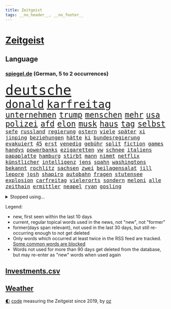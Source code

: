 ```yaml
---
title: Zeitgeist
tags: __no_header__, __no_footer__
---
```


# [Zeitgeist](https://oliz.io/zeitgeist/)

## Language

<h3><a href="https://www.spiegel.de" target="_blank">spiegel.de</a> (German, 5 to 2 occurrences)</h3>
<p style="font-family:monospace">
<span style="font-size:32pt"><a href="news_links.html#deutsche" class="current">deutsche</a></span>
<br>
<span style="font-size:25pt"><a href="news_links.html#donald" class="current">donald</a></span>
<span style="font-size:25pt"><a href="news_links.html#karfreitag" class="new">karfreitag</a></span>
<br>
<span style="font-size:18pt"><a href="news_links.html#unternehmen" class="current">unternehmen</a></span>
<span style="font-size:18pt"><a href="news_links.html#trump" class="current">trump</a></span>
<span style="font-size:18pt"><a href="news_links.html#menschen" class="current">menschen</a></span>
<span style="font-size:18pt"><a href="news_links.html#mehr" class="current">mehr</a></span>
<span style="font-size:18pt"><a href="news_links.html#usa" class="current">usa</a></span>
<span style="font-size:18pt"><a href="news_links.html#polizei" class="current">polizei</a></span>
<span style="font-size:18pt"><a href="news_links.html#afd" class="current">afd</a></span>
<span style="font-size:18pt"><a href="news_links.html#elon" class="current">elon</a></span>
<span style="font-size:18pt"><a href="news_links.html#musk" class="current">musk</a></span>
<span style="font-size:18pt"><a href="news_links.html#haus" class="current">haus</a></span>
<span style="font-size:18pt"><a href="news_links.html#tag" class="current">tag</a></span>
<span style="font-size:18pt"><a href="news_links.html#selbst" class="current">selbst</a></span>
<br>
<span style="font-size:12pt"><a href="news_links.html#sefe" class="current">sefe</a></span>
<span style="font-size:12pt"><a href="news_links.html#russland" class="current">russland</a></span>
<span style="font-size:12pt"><a href="news_links.html#regierung" class="current">regierung</a></span>
<span style="font-size:12pt"><a href="news_links.html#ostern" class="current">ostern</a></span>
<span style="font-size:12pt"><a href="news_links.html#viele" class="current">viele</a></span>
<span style="font-size:12pt"><a href="news_links.html#später" class="current">später</a></span>
<span style="font-size:12pt"><a href="news_links.html#xi" class="current">xi</a></span>
<span style="font-size:12pt"><a href="news_links.html#jinping" class="current">jinping</a></span>
<span style="font-size:12pt"><a href="news_links.html#beziehungen" class="current">beziehungen</a></span>
<span style="font-size:12pt"><a href="news_links.html#hätte" class="current">hätte</a></span>
<span style="font-size:12pt"><a href="news_links.html#ki" class="current">ki</a></span>
<span style="font-size:12pt"><a href="news_links.html#bundesregierung" class="current">bundesregierung</a></span>
<span style="font-size:12pt"><a href="news_links.html#evakuiert" class="current">evakuiert</a></span>
<span style="font-size:12pt"><a href="news_links.html#45" class="current">45</a></span>
<span style="font-size:12pt"><a href="news_links.html#erst" class="current">erst</a></span>
<span style="font-size:12pt"><a href="news_links.html#venedig" class="current">venedig</a></span>
<span style="font-size:12pt"><a href="news_links.html#gebühr" class="current">gebühr</a></span>
<span style="font-size:12pt"><a href="news_links.html#split" class="new">split</a></span>
<span style="font-size:12pt"><a href="news_links.html#fiction" class="new">fiction</a></span>
<span style="font-size:12pt"><a href="news_links.html#games" class="current">games</a></span>
<span style="font-size:12pt"><a href="news_links.html#handys" class="current">handys</a></span>
<span style="font-size:12pt"><a href="news_links.html#powerbanks" class="new">powerbanks</a></span>
<span style="font-size:12pt"><a href="news_links.html#ezigaretten" class="new">ezigaretten</a></span>
<span style="font-size:12pt"><a href="news_links.html#vw" class="current">vw</a></span>
<span style="font-size:12pt"><a href="news_links.html#schnee" class="current">schnee</a></span>
<span style="font-size:12pt"><a href="news_links.html#italiens" class="current">italiens</a></span>
<span style="font-size:12pt"><a href="news_links.html#papaplatte" class="new">papaplatte</a></span>
<span style="font-size:12pt"><a href="news_links.html#hamburg" class="current">hamburg</a></span>
<span style="font-size:12pt"><a href="news_links.html#stirbt" class="current">stirbt</a></span>
<span style="font-size:12pt"><a href="news_links.html#mann" class="current">mann</a></span>
<span style="font-size:12pt"><a href="news_links.html#nimmt" class="current">nimmt</a></span>
<span style="font-size:12pt"><a href="news_links.html#netflix" class="current">netflix</a></span>
<span style="font-size:12pt"><a href="news_links.html#künstlicher" class="current">künstlicher</a></span>
<span style="font-size:12pt"><a href="news_links.html#intelligenz" class="current">intelligenz</a></span>
<span style="font-size:12pt"><a href="news_links.html#jens" class="current">jens</a></span>
<span style="font-size:12pt"><a href="news_links.html#spahn" class="current">spahn</a></span>
<span style="font-size:12pt"><a href="news_links.html#washingtons" class="current">washingtons</a></span>
<span style="font-size:12pt"><a href="news_links.html#bekannt" class="current">bekannt</a></span>
<span style="font-size:12pt"><a href="news_links.html#rochlitz" class="new">rochlitz</a></span>
<span style="font-size:12pt"><a href="news_links.html#sachsen" class="current">sachsen</a></span>
<span style="font-size:12pt"><a href="news_links.html#zwei" class="current">zwei</a></span>
<span style="font-size:12pt"><a href="news_links.html#beilagensalat" class="new">beilagensalat</a></span>
<span style="font-size:12pt"><a href="news_links.html#jill" class="new">jill</a></span>
<span style="font-size:12pt"><a href="news_links.html#lepore" class="new">lepore</a></span>
<span style="font-size:12pt"><a href="news_links.html#josh" class="current">josh</a></span>
<span style="font-size:12pt"><a href="news_links.html#shapiro" class="new">shapiro</a></span>
<span style="font-size:12pt"><a href="news_links.html#autobahn" class="current">autobahn</a></span>
<span style="font-size:12pt"><a href="news_links.html#fragen" class="current">fragen</a></span>
<span style="font-size:12pt"><a href="news_links.html#stutensee" class="new">stutensee</a></span>
<span style="font-size:12pt"><a href="news_links.html#explosion" class="current">explosion</a></span>
<span style="font-size:12pt"><a href="news_links.html#carfreitag" class="new">carfreitag</a></span>
<span style="font-size:12pt"><a href="news_links.html#vielerorts" class="current">vielerorts</a></span>
<span style="font-size:12pt"><a href="news_links.html#sondern" class="current">sondern</a></span>
<span style="font-size:12pt"><a href="news_links.html#meloni" class="current">meloni</a></span>
<span style="font-size:12pt"><a href="news_links.html#alle" class="current">alle</a></span>
<span style="font-size:12pt"><a href="news_links.html#zeithain" class="new">zeithain</a></span>
<span style="font-size:12pt"><a href="news_links.html#ermittler" class="current">ermittler</a></span>
<span style="font-size:12pt"><a href="news_links.html#neapel" class="current">neapel</a></span>
<span style="font-size:12pt"><a href="news_links.html#ryan" class="current">ryan</a></span>
<span style="font-size:12pt"><a href="news_links.html#gosling" class="new">gosling</a></span>
</p>
<details>
<summary>Stopped using...</summary>
<p class="former" style="font-size:12pt">
vergeblich(1640) 2020(1638) aufmerksamkeit(1638) seitdem(1638) september(1638) 2021(1637) 5(1637) arbeitsplatz(1637) bundesrepublik(1637) konservativen(1637) volkswagen(1637) zeugen(1637) 35(1636) angela(1636) geworfen(1636) merkel(1636) verschärfen(1636) angeblichen(1635) getan(1635) gewerkschaft(1635) schlechten(1635) umstrittenen(1635) verpflichtet(1635) öffnen(1635) funktionieren(1633) halle(1633) wettbewerb(1633) bekanntesten(1632) beteiligten(1632) daher(1632) erinnerungen(1632) finanziell(1632) kämpfte(1632) super(1632) verbietet(1632) beginnen(1631) beschwerden(1631) fielen(1631) größer(1631) hotel(1631) militärs(1631) miteinander(1631) signal(1631) eingestellt(1630) mengen(1630) nummer(1630) strengere(1630) unbekannten(1630) 31(1629) august(1629) lauterbach(1629) nahmen(1629) hinterher(1628) hoher(1628) niederlande(1628) coach(1627) senkt(1627) wähler(1627) angekommen(1626) athleten(1626) irak(1626) kanzleramt(1626) sturm(1626) wohnhaus(1626) rassistischen(1624) tokio(1624) endgültig(1623) frachter(1623) langfristig(1623) woher(1623) klimapolitik(1622) brite(1621) mittlerweile(1621) 2030(1619) brutal(1619) porsche(1619) genauso(1618) hotels(1617) nerven(1617) weckt(1616) überholt(1616) einschränkungen(1615) gekauft(1615) polnische(1614) verantwortung(1614) achten(1613) holocaust(1613) steffen(1611) orten(1608) syrer(1607) wem(1605) vorwürfen(1604) holte(1603) bremsen(1602) besteht(1597) foto(1589) gehabt(1589) teuren(1579) aktionen(1567) schiffe(1555) gebeten(1456) rumänien(1451) werte(1440) finanziert(1437) lediglich(1419) durchbruch(1410) gestanden(1409) novak(1373) konzerns(1334) befürwortet(1327) 700(1321) nachspielzeit(1316) gemeinschaft(1300) nfl(1285) inklusive(1250) schülerin(1239) gestört(1232) rande(1232) tradition(1220) zufall(1209) geheimdienst(1198) genehmigt(1188) gefechte(1182) beschäftigen(1176) zusammenhalt(1172) geschenk(1160) herausgefunden(1157) gelöst(1127) terror(1127) kriegsverbrechen(1111) microsoft(1109) wiederaufbau(1098) fox(1088) anschuldigungen(1068) regieren(1065) suchte(1049) hitze(1046) bedarf(1036) schwächen(1034) ausbauen(1031) jimmy(1016) angehörigen(1013) neustart(1013) fahrgäste(1012) newsletter(1010) entfernen(1000) geste(1000) landwirtschaft(987) gehirn(975) peru(957) ganzes(956) 05(954) nackt(945) erzielte(932) pakete(897) spion(874) einstige(866) ig(866) metall(866) 47(849) djokovic(845) kieler(835) praxis(829) liebt(794) wasserstoff(794) schweres(783) panik(779) uefa(777) karin(773) tragischen(754) handelte(749) fließen(744) miami(743) asylpolitik(736) bier(736) rad(696) unterbrochen(688) ereignis(687) psychische(676) partien(673) mahnen(672) herkunft(659) drückt(642) stellenabbau(635) vertrauter(633) pass(630) erderwärmung(628) schmidt(625) nördlich(617) betriebe(603) unerwartet(602) parlamentswahl(596) knie(594) kandidiert(592) trendwende(592) dauerte(588) hisbollah(587) alaska(586) ärgert(583) schwachen(579) miliz(568) aserbaidschan(559) verspottet(559) königshaus(552) raumstation(548) medizinische(542) lahmgelegt(541) zusammengestoßen(540) unternehmens(536) nächte(530) wilde(524) kilo(514) beschuldigte(502) bettina(502) geiselnahme(496) kündigungen(491) psychologe(482) ausgleich(480) po(474) größe(467) grundgesetz(466) gerungen(464) giftige(463) eilantrag(455) ordentlich(450) bezeichnete(448) linien(448) besonderes(445) anthony(444) ruiniert(443) firmenchef(441) hype(437) pazifik(435) japaner(434) ausgang(433) verbündete(432) kindheit(430) finanzielle(427) dreharbeiten(425) nackte(424) 160(416) plänen(416) angeordnet(414) zurückziehen(414) stützt(412) auslieferung(405) regimes(398) sabine(398) jenseits(396) mitmachen(395) potter(393) angewiesen(391) usmedien(390) rihanna(387) verdachts(385) kitas(384) höchstwert(382) hessischen(380) jacht(379) schnellste(379) internen(377) geschoben(370) vorschriften(365) bewerbung(364) einblick(364) menschenrechtler(364) fangen(361) mögliches(359) schlimmsten(359) gesammelt(353) ostküste(352) straßenbahn(351) angebote(350) häufen(350) ablauf(344) parteispitze(340) norwegische(339) klug(337) verspielt(336) stephen(335) kontrollen(333) rechtsstreit(325) reiz(324) vogelgrippe(323) kugeln(320) leitete(319) lebenserwartung(317) begeisterung(314) gemessen(313) einzig(311) entsprechend(311) entwirft(308) weltkriegs(305) mächtig(302) allmählich(301) geschehnissen(301) griechische(300) shitstorm(299) klimawandels(298) verwüstet(298) grand(297) verspätungen(297) gewaltsamen(296) /(293) beschweren(293) ereignisse(293) matthew(293) stationen(293) ausgebuht(292) neuestes(292) axel(287) co₂ausstoß(286) gelitten(285) kopfhörer(284) hubert(283) einzelhandel(282) grüner(282) moderierte(280) vorsichtig(278) wachsende(278) zulassung(276) enttäuschung(275) fabian(275) gekämpft(275) verstärken(274) autounfall(273) reihen(271) beschert(269) popsängerin(269) immobilienkrise(268) usmilitär(268) verfehlt(267) ertrunken(266) lothar(266) weltgesundheitsorganisation(265) oberfläche(264) homeoffice(263) legende(261) dämpfer(256) geschah(252) 83(251) sondersitzung(250) anrichten(247) a1(246) routinen(246) erschießt(245) dir(243) drohenden(243) lächerlich(243) coronavirus(241) lehrt(241) schadstoffe(234) metropolen(231) ludwig(228) japans(226) impfgegner(224) charts(223) norwegischen(222) standard(221) tagesordnung(221) abschuss(220) kanal(220) kuba(220) prangern(219) verbannt(218) allgemeine(217) ausgetauscht(217) entertainer(217) unterbringung(216) gerammt(215) weitermachen(215) gebiets(212) einzusetzen(211) bauarbeiten(210) dienstagmorgen(210) schwedischen(210) gescheiterte(209) bezeichnen(207) paketen(207) umsätze(207) celle(206) heidi(206) ngos(205) verrückte(205) versorgen(205) ausweitung(204) pakistanischen(204) baku(203) eingestuft(203) revision(203) rodrigo(203) bewirbt(201) einzelnen(201) cavallo(197) hugo(197) trudeau(197) 2500(196) abgeschlagen(196) podcasts(196) recherchen(196) wolfsburger(196) festgehalten(194) kleinkinder(194) koalieren(194) verfassung(194) anzahl(193) quarterback(193) wesentlich(193) weshalb(193) dicht(192) kansas(189) verdiente(188) härteren(187) australischen(186) beschossen(186) bka(186) braunschweig(186) eindämmen(186) freundlich(186) wiedereröffnung(186) aston(185) silke(185) unosicherheitsrat(185) einziehen(183) milde(182) mächtigste(180) vögel(180) neymar(179) ursprung(179) artenvielfalt(177) finnische(177) springer(177) geladen(176) warnzeichen(176) feierlich(175) alljährlich(174) augenarzt(174) sinkende(174) techno(174) eilt(173) guterres(172) reichten(172) stellungen(172) unogeneralsekretär(172) neuwagen(171) nadel(170) südlich(170) eva(169) sportdirektor(169) militärhilfen(167) tarifgespräche(167) bewirken(166) brille(166) fünfprozenthürde(165) getrennt(164) hiobsbotschaft(164) wurst(163) einstellung(162) dubaischokolade(161) führungskräfte(161) pink(161) tanken(161) amtsantritt(160) heizen(160) klassenzimmer(160) schweigeminute(160) bob(158) ukrainepolitik(158) untersuchten(158) volksbühne(158) beschuldigten(157) erkrankten(157) gedenkt(157) rekordhoch(157) panikattacken(156) schokolade(156) auszüge(155) elfjähriges(155) humanitärer(155) gemeinsamer(154) rekordniveau(154) stopp(154) ernüchternd(153) demonstrativ(149) 72(148) kliniken(148) pyrotechnik(148) flutkatastrophe(147) fsv(147) fußballliga(147) kompakt(147) tonnenweise(147) treibstoff(147) atomwaffen(146) bedrohungen(146) erwachsen(146) islamischer(146) personalien(146) zünden(145) wärmepumpen(144) mexico(143) staatsverschuldung(143) unfällen(143) blatt(142) lucas(142) 37jährige(141) aiwanger(141) bewunderung(141) ginge(140) unterdrückung(140) abgestimmt(139) cduabgeordneter(139) warnstreiks(139) bundesbank(138) ungebremst(138) komikerin(137) effizient(136) systematischen(136) nordsyrien(135) provokanten(135) young(135) meines(134) brandanschlag(133) formuliert(133) pokémon(133) wehtun(133) ökonomische(133) grimes(132) heinrich(132) zurückgeholt(132) angestellter(130) potenziellen(130) ausbilden(129) borowski(129) kurioses(129) angemeldet(128) cornelia(128) belasten(127) geplündert(127) smog(127) weisheit(127) abkehr(126) alfred(125) antritt(125) beton(125) ferne(125) atalanta(124) euregierungschefs(124) finanzieren(124) uhrzeit(124) wiese(124) 57(123) heimatorte(123) jesus(123) arbeitsgericht(122) bangt(122) drohung(122) aserbaidschans(121) energieinfrastruktur(121) nachtklub(121) realistisch(121) royale(121) wirtschaftsweisen(121) 62(120) baugenehmigungen(120) niederlagen(120) suspendiert(120) vorgezogene(120) gelockert(119) tropfen(119) cousin(118) französin(117) herunter(117) kühler(117) onlyfans(117) wenigstens(117) amtseinführung(116) linkedin(116) verordnet(116) bildzeitung(114) heidelberger(114) liter(114) medizinstudium(114) nordische(114) traurig(114) vereinigte(114) marius(113) stuhl(113) veränderten(113) zurückhaltender(113) ernsthaft(112) machthabern(112) abgewählt(111) besonderer(111) führungsstil(111) verankert(111) ältestes(111) überführen(111) mcconaughey(110) produkt(110) wgzimmer(110) drogenkartelle(109) grüßen(109) lockern(109) schiffsunglück(109) tränengas(109) vorläufig(109) ärmer(109) birgt(108) ratschläge(108) rockband(108) aufbruchstimmung(107) ballauf(107) produktiver(107) schenk(107) spielraum(107) würdig(107) sage(106) zurückgegeben(106) brutaler(105) oberbayern(105) bali(104) 2034(103) strich(103) weigern(103) argument(102) radikaler(102) anfänger(101) anführerin(101) mitgliedschaft(101) fahrverbot(100) francesco(100) standards(100) lasse(99) verbalen(99) wiederum(99) georgischen(98) nominierungen(98) sportchef(98) venezolanische(98) vorschlagen(98) haftanstalt(97) umsonst(97) weite(97) reagiere(96) bulgarien(95) footballstar(95) ergreifen(94) geldanlage(94) kontrollierte(94) aktive(93) begab(93) bemannte(93) boni(93) ezb(92) fsb(92) ökostrom(92) nördlichen(91) stilllegen(91) vision(91) altersdiskriminierung(90) dieselautos(90) dyson(90) gegebenenfalls(90) großraum(90) pfarrer(90) varta(90) vergiftet(90) ecken(89) kapitulation(89) minijobber(89) oppositionellen(89) cynthia(88) erivo(88) geschenken(88) sexualität(88) anstellt(87) dringendem(87) freud(87) gründet(87) juventus(87) tauschen(87) briefen(86) 2045(85) erdtrabant(85) isanführer(84) odyssee(84) pelicots(84) bewertung(83) gegenmittel(83) lawinenunglück(83) regelungen(83) schulter(83) techbosse(83) verrücktesten(83) verzögert(83) veto(83) bewaffneten(82) flasche(82) panamakanals(82) beschimpfungen(81) börsennotierung(81) ingolstadt(81) madrider(81) orbit(81) panama(81) setze(81) skandale(81) tanker(81) verteilte(81) votiert(81) zusammenschluss(81) baubranche(80) baustellen(80) limit(80) traditioneller(80) air(79) currywurst(79) enteignet(79) ernte(79) versöhnlich(79) adhanom(78) bewegte(78) frost(78) geborene(78) ghebreyesus(78) handygames(78) hintergründen(78) somalia(78) stoff(78) tedros(78) whochef(78) übungen(78) benennt(77) himmler(77) rücksicht(77) sschef(77) verwandelten(77) anfangen(76) träge(76) turnieren(76) vorbeigeflogen(76) einverleiben(75) homosexualität(75) meldungen(75) verschulden(75) abgenickt(74) karibikinsel(74) niederlegung(74) radprofi(74) regierte(74) teddy(74) vollständige(74) amtlich(73) assadanhänger(73) melbourne(73) micheil(73) zufälle(73) dinosauriern(72) gesetzentwurf(71) hannawald(71) spanischer(71) architekten(70) aufgegebene(70) besetztes(70) elitesoldat(70) klimaneutral(70) mithalten(70) stellvertreter(70) viererbob(70) doris(69) drücken(69) entkommt(69) funktionierte(69) malen(69) taxi(69) verweigern(69) auslandsnachrichtendienst(68) beamtenstatus(68) fernzug(68) monatelang(68) weltraumschrott(68) abo(67) bekanntgegeben(67) elbtunnel(67) neubeginn(67) regionalen(67) rentenversicherung(67) vereinbar(67) w(67) überfielen(67) chile(66) erneuerung(66) freikommen(66) gleitbomben(66) milberg(66) narzissmus(66) prokrastination(66) ähnlichkeit(66) beauftragt(65) leichtigkeit(65) norwegischer(65) schimpfte(65) unpünktlich(65) verpflegung(65) verzweifelten(65) überzogen(65) ausgabe(64) vorstellungsgespräch(64) abgekommen(63) feierabendverkehr(63) migrationsthemen(63) moral(63) doppelstaatlern(62) kümmert(62) militärausgaben(62) tenniswelt(62) abtrünnige(61) herkunftsland(61) inne(61) pakistanische(61) trumpanhänger(61) turbulentes(61) aufbau(60) brennen(60) klausur(60) plaudert(60) radikalisiert(60) zugehörigkeit(60) belgrad(59) geflogen(59) getränk(59) jobangebot(59) andrej(58) berlinmitte(58) neymars(58) lebensstil(57) talkshow(57) wirtschaftsstandort(57) auftaktmatch(56) bevorstehenden(56) kugelbomben(56) meb(56) notenbank(56) schneidet(56) weile(56) aussortiert(55) innovativ(55) norwegens(55) strömte(55) vwbulli(55) 155(54) anfrage(54) autokauf(54) bismarcks(54) gewissen(54) gouverneurin(54) 89(53) aggression(53) durchsetzung(53) boom(51) boykottiert(51) eingeschätzt(51) goebbels(51) rennkalender(51) sortieren(51) stallone(51) treffpunkt(51) 299(50) humbert(50) niedergeschlagen(50) spielplatz(50) ugo(50) 60jährige(49) chefredakteur(49) duelle(49) bundestagsdebatte(48) fußballbundestrainer(48) gespendet(48) luxus(48) löschte(48) spender(48) usstrafzölle(48) vorgesehene(48) inszenierung(47) millionenspende(47) palästinaflagge(47) personelle(47) saale(47) umsiedlung(47) burkina(46) colin(46) erzwingen(46) faso(46) reif(46) videoassistent(46) zähnen(46) 0(45) befreite(45) empfohlenen(45) luftschläge(45) problems(45) trage(45) videobeweis(45) lebenslauf(44) regierungstruppen(44) warnstreik(44) aufpassen(43) bismarck(43) bundestagsverwaltung(43) erreichten(43) fleck(43) terminal(43) vaterschaft(43) davie(42) ekitiké(42) flow(42) fußballstar(42) gedenktag(42) mondes(42) selke(42) tägliche(42) verschärfte(42) werders(42) deine(41) plastikteilchen(41) eben(40) klum(40) lotti(40) steuererklärung(40) guantanamo(39) operierte(39) rückreise(39) ungleiche(39) 235(38) festland(38) santos(38) vermeintlich(38) windkraftanlagen(38) cruises(37) désirée(37) grenzregion(37) mitbekommen(37) aufrechterhalten(36) bestechung(36) lanka(36) pflegen(36) rechtfertigt(36) skiwm(36) sri(36) weiblich(36) anpfiff(35) auffahrunfall(35) fundament(35) investors(35) showgeschäft(35) strikt(35) stromnetz(35) entzweit(34) hotelzimmer(34) undichte(34) waldimir(34) watch(34) wetterwechsel(34) ablegen(33) jugendklub(33) karneval(33) moderner(33) sarscov2(33) schwimmbäder(33) ukraineverhandlungen(33) unsummen(33) verübt(33) wette(33) brandner(32) gerichtsprozess(32) grundgesetzes(32) human(32) nachlass(32) rights(32) schreckens(32) shows(31) albanese(30) fahrerflucht(30) grandios(30) haushaltsdefizit(30) unfreiwillig(30) wählern(30) fraktionsvorsitzende(29) klose(29) nachbesserungen(29) onlinehändler(29) pflegern(29) religiöse(29) 26jährigen(28) feinstaub(28) adel(27) aufgegangen(27) decke(27) dick(27) ermittlungsbehörde(27) migrationshintergrund(27) tagebau(27) usbehörden(27) wohnraum(27) bswpolitiker(26) fahrgästen(26) geldstrafen(26) hirte(26) karrierecoach(26) rekordmeister(26) abstand(25) doppelte(25) großzügig(25) henning(25) koala(25) verschaffte(25) anstehen(24) banner(24) erben(24) haare(24) offenlegung(24) preisgekrönte(24) reformierte(24) scheidungen(24) ukraines(24) dopingsperre(23) expartnerin(23) konzentriert(23) schlimme(23) flüssigkeit(22) glaubenssätzen(22) höchster(22) migrationsfragen(22) schreitet(22) stapeln(22) wahlbeteiligung(22) berechnungen(21) selbstverständnis(21) voraussicht(21) gebunden(20) kulturzentrum(20) mesut(20) saturn(20) sondervermögen(20) spe(20) temperatur(20) traten(20) unvergessen(20) zunichtegemacht(20) özil(20) reißen(19) vodafone(19) abtreten(18) bischöfe(18) buschbrände(18) connecticut(18) kollisionen(18) o'brien(18) rasche(18) schutzsuchende(18) vorantreiben(18) beantworten(17) erfolgsrezept(17) indian(17) küstenwache(17) wells(17) zelebrieren(17) billige(16) drauf(16) rage(16) roberts(16) schwuler(16) bundesbehörden(15) kollidieren(15) kubikmeter(15) parkinson(15) rundumschlag(15) tennisturnier(15) trondheim(15) unweit(15) verlass(15) übergewicht(15) beendigung(14) gegenstände(14) oberursel(14) pkk(14) pkkgründer(14) rekordgewinn(14) scham(14) schwarzrotes(14) toronto(14) öcalan(14) berry(13) hörnchen(13) klatschpresse(13) riesen(13) geglaubt(12) mäßig(12) schuf(12) schuldenprogramm(12) usverwaltung(12) verlobten(12) führenden(11) gigantisches(11) installiert(11) luxusjacht(11) sahelzone(11) schriftsteller(11) sinnlose(11) sondierung(11) sondierungen(11) sonnig(11) staatsräson(11) teclebrhan(11) versagten(11)
</p>
</details>
<p>Legend:
<ul>
<li><span class="new">new</span>, first seen within the last 10 days</li>
<li><span class="current">current</span>, regular topical words used in the news, not "new", not "former"</li>
<li><span class="former">former(days span relevant)</span>, not used in the last 30 days, but still re-occurring enough to not get deleted</li>
<li>Only words which occurred at least twice in the RSS feed are tracked. <a href="language/filters.py">Some common words are blocked</a></li>
<li>Words not used for more than 90 days get deleted from the database, but may re-enter as "new" words when used again</li>
</ul>
</p>

## [Investments](investments.html)[.csv](investments.csv)

## [Weather](weather.html)

<footer>
<a href="javascript:toggleTheme()" class="nav">🌓</a>
<a href="https://github.com/ooz/zeitgeist">code</a> measuring the Zeitgeist since 2019, by <a href="https://oliz.io">oz</a>
</footer>
